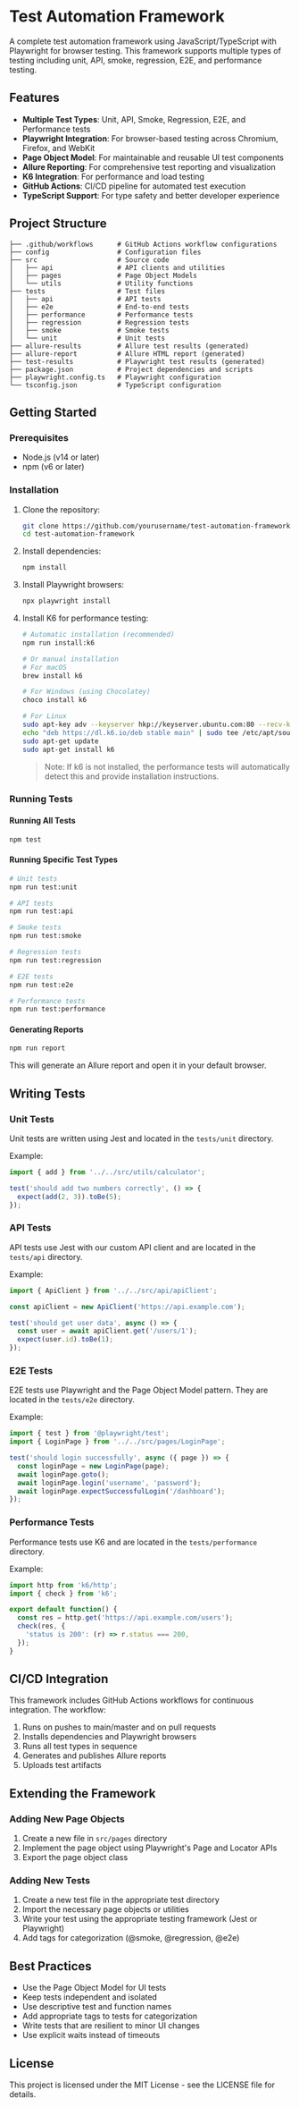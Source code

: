 # Test Automation Framework

A complete test automation framework using JavaScript/TypeScript with Playwright for browser testing. This framework supports multiple types of testing including unit, API, smoke, regression, E2E, and performance testing.

## Features

- **Multiple Test Types**: Unit, API, Smoke, Regression, E2E, and Performance tests
- **Playwright Integration**: For browser-based testing across Chromium, Firefox, and WebKit
- **Page Object Model**: For maintainable and reusable UI test components
- **Allure Reporting**: For comprehensive test reporting and visualization
- **K6 Integration**: For performance and load testing
- **GitHub Actions**: CI/CD pipeline for automated test execution
- **TypeScript Support**: For type safety and better developer experience

## Project Structure

```
├── .github/workflows      # GitHub Actions workflow configurations
├── config                 # Configuration files
├── src                    # Source code
│   ├── api                # API clients and utilities
│   ├── pages              # Page Object Models
│   └── utils              # Utility functions
├── tests                  # Test files
│   ├── api                # API tests
│   ├── e2e                # End-to-end tests
│   ├── performance        # Performance tests
│   ├── regression         # Regression tests
│   ├── smoke              # Smoke tests
│   └── unit               # Unit tests
├── allure-results         # Allure test results (generated)
├── allure-report          # Allure HTML report (generated)
├── test-results           # Playwright test results (generated)
├── package.json           # Project dependencies and scripts
├── playwright.config.ts   # Playwright configuration
└── tsconfig.json          # TypeScript configuration
```

## Getting Started

### Prerequisites

- Node.js (v14 or later)
- npm (v6 or later)

### Installation

1. Clone the repository:
   ```bash
   git clone https://github.com/yourusername/test-automation-framework.git
   cd test-automation-framework
   ```

2. Install dependencies:
   ```bash
   npm install
   ```

3. Install Playwright browsers:
   ```bash
   npx playwright install
   ```

4. Install K6 for performance testing:
   ```bash
   # Automatic installation (recommended)
   npm run install:k6

   # Or manual installation
   # For macOS
   brew install k6

   # For Windows (using Chocolatey)
   choco install k6

   # For Linux
   sudo apt-key adv --keyserver hkp://keyserver.ubuntu.com:80 --recv-keys C5AD17C747E3415A3642D57D77C6C491D6AC1D69
   echo "deb https://dl.k6.io/deb stable main" | sudo tee /etc/apt/sources.list.d/k6.list
   sudo apt-get update
   sudo apt-get install k6
   ```

   > Note: If k6 is not installed, the performance tests will automatically detect this and provide installation instructions.

### Running Tests

#### Running All Tests

```bash
npm test
```

#### Running Specific Test Types

```bash
# Unit tests
npm run test:unit

# API tests
npm run test:api

# Smoke tests
npm run test:smoke

# Regression tests
npm run test:regression

# E2E tests
npm run test:e2e

# Performance tests
npm run test:performance
```

#### Generating Reports

```bash
npm run report
```

This will generate an Allure report and open it in your default browser.

## Writing Tests

### Unit Tests

Unit tests are written using Jest and located in the `tests/unit` directory.

Example:
```typescript
import { add } from '../../src/utils/calculator';

test('should add two numbers correctly', () => {
  expect(add(2, 3)).toBe(5);
});
```

### API Tests

API tests use Jest with our custom API client and are located in the `tests/api` directory.

Example:
```typescript
import { ApiClient } from '../../src/api/apiClient';

const apiClient = new ApiClient('https://api.example.com');

test('should get user data', async () => {
  const user = await apiClient.get('/users/1');
  expect(user.id).toBe(1);
});
```

### E2E Tests

E2E tests use Playwright and the Page Object Model pattern. They are located in the `tests/e2e` directory.

Example:
```typescript
import { test } from '@playwright/test';
import { LoginPage } from '../../src/pages/LoginPage';

test('should login successfully', async ({ page }) => {
  const loginPage = new LoginPage(page);
  await loginPage.goto();
  await loginPage.login('username', 'password');
  await loginPage.expectSuccessfulLogin('/dashboard');
});
```

### Performance Tests

Performance tests use K6 and are located in the `tests/performance` directory.

Example:
```javascript
import http from 'k6/http';
import { check } from 'k6';

export default function() {
  const res = http.get('https://api.example.com/users');
  check(res, {
    'status is 200': (r) => r.status === 200,
  });
}
```

## CI/CD Integration

This framework includes GitHub Actions workflows for continuous integration. The workflow:

1. Runs on pushes to main/master and on pull requests
2. Installs dependencies and Playwright browsers
3. Runs all test types in sequence
4. Generates and publishes Allure reports
5. Uploads test artifacts

## Extending the Framework

### Adding New Page Objects

1. Create a new file in `src/pages` directory
2. Implement the page object using Playwright's Page and Locator APIs
3. Export the page object class

### Adding New Tests

1. Create a new test file in the appropriate test directory
2. Import the necessary page objects or utilities
3. Write your test using the appropriate testing framework (Jest or Playwright)
4. Add tags for categorization (@smoke, @regression, @e2e)

## Best Practices

- Use the Page Object Model for UI tests
- Keep tests independent and isolated
- Use descriptive test and function names
- Add appropriate tags to tests for categorization
- Write tests that are resilient to minor UI changes
- Use explicit waits instead of timeouts

## License

This project is licensed under the MIT License - see the LICENSE file for details.
